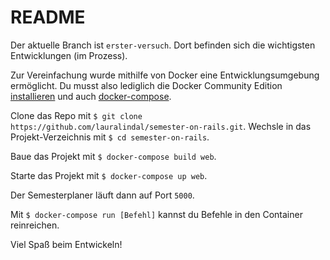 # README

Der aktuelle Branch ist `erster-versuch`. Dort befinden sich die wichtigsten Entwicklungen (im Prozess).

Zur Vereinfachung wurde mithilfe von Docker eine Entwicklungsumgebung ermöglicht. Du musst also lediglich die Docker Community Edition [installieren](https://docs.docker.com/engine/installation/) und auch [docker-compose](https://docs.docker.com/compose/install/).

Clone das Repo mit `$ git clone https://github.com/lauralindal/semester-on-rails.git`. Wechsle in das Projekt-Verzeichnis mit `$ cd semester-on-rails`.

Baue das Projekt mit `$ docker-compose build web`.

Starte das Projekt mit `$ docker-compose up web`.

Der Semesterplaner läuft dann auf Port `5000`.

Mit `$ docker-compose run [Befehl]` kannst du Befehle in den Container reinreichen.

Viel Spaß beim Entwickeln!
